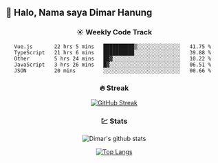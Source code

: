 ## 👋 Halo, Nama saya **Dimar Hanung**

<center>

### :sunny: Weekly Code Track
<!--START_SECTION:waka-->
```text
Vue.js       22 hrs 5 mins   ██████████▒░░░░░░░░░░░░░░   41.75 % 
TypeScript   21 hrs 6 mins   ██████████░░░░░░░░░░░░░░░   39.88 % 
Other        5 hrs 24 mins   ██▓░░░░░░░░░░░░░░░░░░░░░░   10.22 % 
JavaScript   3 hrs 26 mins   █▓░░░░░░░░░░░░░░░░░░░░░░░   06.51 % 
JSON         20 mins         ░░░░░░░░░░░░░░░░░░░░░░░░░   00.66 % 
```
<!--END_SECTION:waka-->

### :fire: Streak

[![GitHub Streak](http://github-readme-streak-stats.herokuapp.com?user=dimar-hanung)](https://git.io/streak-stats)

### :chart: Stats

![Dimar's github stats](https://github-readme-stats.vercel.app/api?username=dimar-hanung&show_icons=true&theme=vue)

[![Top Langs](https://github-readme-stats.vercel.app/api/top-langs/?username=dimar-hanung)](#)

</center>
